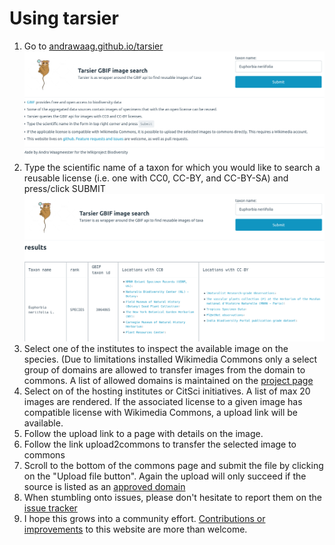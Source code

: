 # Using tarsier
1. Go to [andrawaag.github.io/tarsier](https://andrawaag.github.io/tarsier) ![start screen](https://github.com/andrawaag/andrawaag.github.io/blob/main/tarsier/images/Screenshot%202022-01-28%20at%2000-53-49%20Tarsier%20GBIF%20image%20search.png)
2. Type the scientific name of a taxon for which you would like to search a reusable license (i.e. one with CC0, CC-BY, and CC-BY-SA) and press/click SUBMIT ![2nd screen](https://github.com/andrawaag/andrawaag.github.io/blob/main/tarsier/images/Screenshot%202022-01-28%20at%2000-57-01%20Tarsier%20GBIF%20image%20search.png)
4. Select one of the institutes to inspect the available image on the species. (Due to limitations installed Wikimedia Commons only a select group of domains are allowed to transfer images from the domain to commons. A list of allowed domains is maintained on the [project page](https://www.wikidata.org/wiki/Wikidata:WikiProject_Biodiversity#Tarsier_GBIF_image_search)
5. Select on of the hosting institutes or CitSci initiatives. A list of max 20 images are rendered. If the associated license to a given image has compatible license with Wikimedia Commons, a upload link will be available. 
6. Follow the upload link to a page with details on the image. 
7. Follow the link upload2commons to transfer the selected image to commons
8. Scroll to the bottom of the commons page and submit the file by clicking on the "Upload file button". Again the upload will only succeed if the source is listed as an [approved domain](https://commons.wikimedia.org/wiki/Commons:Upload_tools/wgCopyUploadsDomains)
9. When stumbling onto issues, please don't hesitate to report them on the [issue tracker](https://github.com/andrawaag/andrawaag.github.io/issues)
10. I hope this grows into a community effort. [Contributions or improvements](https://github.com/andrawaag/andrawaag.github.io) to this website are more than welcome. 
